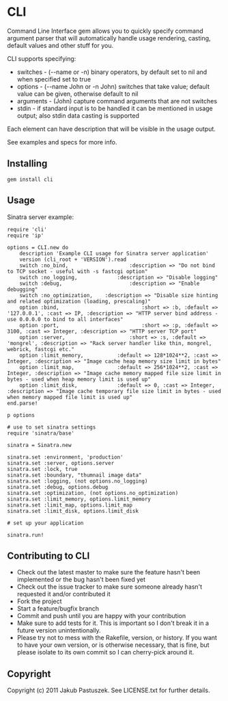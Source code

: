 # CLI

Command Line Interface gem allows you to quickly specify command argument parser that will automatically handle usage rendering, casting, default values and other stuff for you.

CLI supports specifying:
 * switches - (--name or -n) binary operators, by default set to nil and when specified set to true
 * options - (--name John or -n John) switches that take value; default value can be given, otherwise default to nil
 * arguments - (John) capture command arguments that are not switches
 * stdin - if standard input is to be handled it can be mentioned in usage output; also stdin data casting is supported

Each element can have description that will be visible in the usage output.

See examples and specs for more info.

## Installing

    gem install cli

## Usage

Sinatra server example:

    require 'cli'
    require 'ip'
    
    options = CLI.new do
    	description 'Example CLI usage for Sinatra server application'
    	version (cli_root + 'VERSION').read
    	switch :no_bind,					:description => "Do not bind to TCP socket - useful with -s fastcgi option"
    	switch :no_logging,				:description => "Disable logging"
    	switch :debug,						:description => "Enable debugging"
    	switch :no_optimization,	:description => "Disable size hinting and related optimization (loading, prescaling)"
    	option :bind,							:short => :b, :default => '127.0.0.1', :cast => IP, :description => "HTTP server bind address - use 0.0.0.0 to bind to all interfaces"
    	option :port,							:short => :p, :default => 3100, :cast => Integer, :description => "HTTP server TCP port"
    	option :server,						:short => :s, :default => 'mongrel', :description => "Rack server handler like thin, mongrel, webrick, fastcgi etc."
    	option :limit_memory,			:default => 128*1024**2, :cast => Integer, :description => "Image cache heap memory size limit in bytes"
    	option :limit_map,				:default => 256*1024**2, :cast => Integer, :description => "Image cache memory mapped file size limit in bytes - used when heap memory limit is used up"
    	option :limit_disk,				:default => 0, :cast => Integer, :description => "Image cache temporary file size limit in bytes - used when memory mapped file limit is used up"
    end.parse!
    
    p options
    
    # use to set sinatra settings
    require 'sinatra/base'
    
    sinatra = Sinatra.new
    
    sinatra.set :environment, 'production'
    sinatra.set :server, options.server
    sinatra.set :lock, true
    sinatra.set :boundary, "thumnail image data"
    sinatra.set :logging, (not options.no_logging)
    sinatra.set :debug, options.debug
    sinatra.set :optimization, (not options.no_optimization)
    sinatra.set :limit_memory, options.limit_memory
    sinatra.set :limit_map, options.limit_map
    sinatra.set :limit_disk, options.limit_disk
    
    # set up your application
    
    sinatra.run!

## Contributing to CLI
 
* Check out the latest master to make sure the feature hasn't been implemented or the bug hasn't been fixed yet
* Check out the issue tracker to make sure someone already hasn't requested it and/or contributed it
* Fork the project
* Start a feature/bugfix branch
* Commit and push until you are happy with your contribution
* Make sure to add tests for it. This is important so I don't break it in a future version unintentionally.
* Please try not to mess with the Rakefile, version, or history. If you want to have your own version, or is otherwise necessary, that is fine, but please isolate to its own commit so I can cherry-pick around it.

## Copyright

Copyright (c) 2011 Jakub Pastuszek. See LICENSE.txt for
further details.

